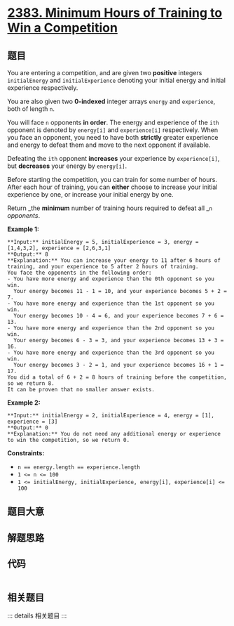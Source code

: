 # [2383. Minimum Hours of Training to Win a Competition](https://leetcode.com/problems/minimum-hours-of-training-to-win-a-competition)

## 题目

You are entering a competition, and are given two **positive** integers
`initialEnergy` and `initialExperience` denoting your initial energy and
initial experience respectively.

You are also given two **0-indexed** integer arrays `energy` and `experience`,
both of length `n`.

You will face `n` opponents **in order**. The energy and experience of the
`ith` opponent is denoted by `energy[i]` and `experience[i]` respectively.
When you face an opponent, you need to have both **strictly** greater
experience and energy to defeat them and move to the next opponent if
available.

Defeating the `ith` opponent **increases** your experience by `experience[i]`,
but **decreases** your energy by `energy[i]`.

Before starting the competition, you can train for some number of hours. After
each hour of training, you can **either** choose to increase your initial
experience by one, or increase your initial energy by one.

Return _the **minimum** number of training hours required to defeat all _`n`
_opponents_.



**Example 1:**

    
    
    **Input:** initialEnergy = 5, initialExperience = 3, energy = [1,4,3,2], experience = [2,6,3,1]
    **Output:** 8
    **Explanation:** You can increase your energy to 11 after 6 hours of training, and your experience to 5 after 2 hours of training.
    You face the opponents in the following order:
    - You have more energy and experience than the 0th opponent so you win.
      Your energy becomes 11 - 1 = 10, and your experience becomes 5 + 2 = 7.
    - You have more energy and experience than the 1st opponent so you win.
      Your energy becomes 10 - 4 = 6, and your experience becomes 7 + 6 = 13.
    - You have more energy and experience than the 2nd opponent so you win.
      Your energy becomes 6 - 3 = 3, and your experience becomes 13 + 3 = 16.
    - You have more energy and experience than the 3rd opponent so you win.
      Your energy becomes 3 - 2 = 1, and your experience becomes 16 + 1 = 17.
    You did a total of 6 + 2 = 8 hours of training before the competition, so we return 8.
    It can be proven that no smaller answer exists.
    

**Example 2:**

    
    
    **Input:** initialEnergy = 2, initialExperience = 4, energy = [1], experience = [3]
    **Output:** 0
    **Explanation:** You do not need any additional energy or experience to win the competition, so we return 0.
    



**Constraints:**

  * `n == energy.length == experience.length`
  * `1 <= n <= 100`
  * `1 <= initialEnergy, initialExperience, energy[i], experience[i] <= 100`


## 题目大意

## 解题思路

## 代码

```javascript

```

## 相关题目

::: details 相关题目
:::
